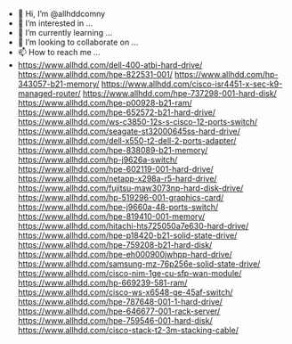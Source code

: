 - 👋 Hi, I’m @allhddcomny
- 👀 I’m interested in ...
- 🌱 I’m currently learning ...
- 💞️ I’m looking to collaborate on ...
- 📫 How to reach me ...
- https://www.allhdd.com/dell-400-atbi-hard-drive/
https://www.allhdd.com/hpe-822531-001/
https://www.allhdd.com/hp-343057-b21-memory/
https://www.allhdd.com/cisco-isr4451-x-sec-k9-managed-router/
https://www.allhdd.com/hpe-737298-001-hard-disk/
https://www.allhdd.com/hpe-p00928-b21-ram/
https://www.allhdd.com/hpe-652572-b21-hard-drive/
https://www.allhdd.com/ws-c3850-12s-s-cisco-12-ports-switch/
https://www.allhdd.com/seagate-st32000645ss-hard-drive/
https://www.allhdd.com/dell-x550-t2-dell-2-ports-adapter/
https://www.allhdd.com/hpe-838089-b21-memory/
https://www.allhdd.com/hp-j9626a-switch/
https://www.allhdd.com/hpe-602119-001-hard-drive/
https://www.allhdd.com/netapp-x298a-r5-hard-drive/
https://www.allhdd.com/fujitsu-maw3073np-hard-disk-drive/
https://www.allhdd.com/hp-519296-001-graphics-card/
https://www.allhdd.com/hpe-j9660a-48-ports-switch/
https://www.allhdd.com/hpe-819410-001-memory/
https://www.allhdd.com/hitachi-hts725050a7e630-hard-drive/
https://www.allhdd.com/hpe-p18420-b21-solid-state-drive/
https://www.allhdd.com/hpe-759208-b21-hard-disk/
https://www.allhdd.com/hpe-eh000900jwhpp-hard-drive/
https://www.allhdd.com/samsung-mz-76p256e-solid-state-drive/
https://www.allhdd.com/cisco-nim-1ge-cu-sfp-wan-module/
https://www.allhdd.com/hp-669239-581-ram/
https://www.allhdd.com/cisco-ws-x6548-ge-45af-switch/
https://www.allhdd.com/hpe-787648-001-1-hard-drive/
https://www.allhdd.com/hpe-646677-001-rack-server/
https://www.allhdd.com/hpe-759546-001-hard-disk/
https://www.allhdd.com/cisco-stack-t2-3m-stacking-cable/

<!---
allhddcomny/allhddcomny is a ✨ special ✨ repository because its `README.md` (this file) appears on your GitHub profile.
You can click the Preview link to take a look at your changes.
--->
